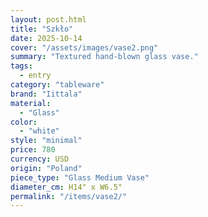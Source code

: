 ```yaml
---
layout: post.html
title: "Szkło"
date: 2025-10-14
cover: "/assets/images/vase2.png"
summary: "Textured hand-blown glass vase."
tags:
  - entry
category: "tableware"
brand: "Iittala"
material:
  - "Glass"
color:
  - "white"
style: "minimal"
price: 780           
currency: USD  
origin: "Poland"
piece_type: "Glass Medium Vase"
diameter_cm: H14" x W6.5"
permalink: "/items/vase2/"
---
```


